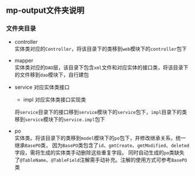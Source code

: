 ## mp-output文件夹说明  
### 文件夹目录
- controller  
实体类对应的`Controller`，将该目录下的类移到`web`模块下的`controller`包下
- mapper  
实体类对应的`DAO`层，该目录下包含`xml`文件和对应实体的接口类，将该目录下的文件移到`dao`模块下，自行建包
- service 对应实体类接口
    - impl 对应实体类接口实现类
    
  将`service`目录下的接口移到`service`模块下的`service`包下，`impl`目录下的类移到`service`模块下的`service.impl`包下
- po  
实体类。将该目录下的类移到`model`模块下的`po`包下，并修改继承关系，统一继承`BasePO`类，
因为`BasePO`类包含了`id`、`gmtCreate`、`gmtModified`、`deleted`字段，需将生成的实体类手动删除这些重复字段。
同时自动生成的`po`类缺失了`@TableName`、`@TableField`注解需手动补充。注解的使用方式可参考`BasePO`类
